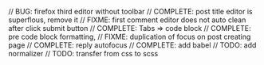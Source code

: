 // BUG: firefox third editor without toolbar
// COMPLETE: post title editor is superflous, remove it
// FIXME: first comment editor does not auto clean after click submit button
// COMPLETE: Tabs => code block
// COMPLETE: pre code block formatting, 
// FIXME: duplication of focus on post creating page
// COMPLETE: reply autofocus
// COMPLETE: add babel
// TODO: add normalizer
// TODO: transfer from css to scss